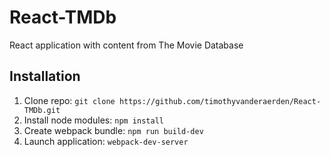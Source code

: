 # React-TMDb
React application with content from The Movie Database

## Installation ##
1. Clone repo:
    `git clone https://github.com/timothyvanderaerden/React-TMDb.git`
1. Install node modules:
    `npm install`
2. Create webpack bundle:
    `npm run build-dev`
3. Launch application:
    `webpack-dev-server`